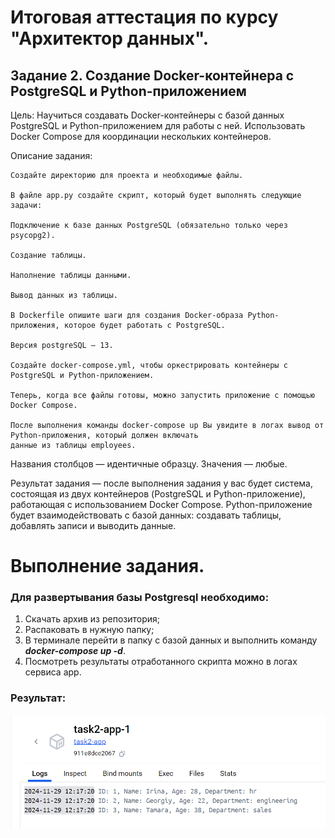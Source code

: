 # Итоговая аттестация по курсу "Архитектор данных".
## Задание 2. Создание Docker-контейнера с PostgreSQL и Python-приложением


Цель: Научиться создавать Docker-контейнеры с базой данных PostgreSQL и Python-приложением для работы с ней. 
Использовать Docker Compose для координации нескольких контейнеров.

Описание задания:

    Создайте директорию для проекта и необходимые файлы.

    В файле app.py создайте скрипт, который будет выполнять следующие задачи:

    Подключение к базе данных PostgreSQL (обязательно только через psycopg2).

    Создание таблицы.

    Наполнение таблицы данными.

    Вывод данных из таблицы.

    В Dockerfile опишите шаги для создания Docker-образа Python-приложения, которое будет работать с PostgreSQL.

    Версия postgreSQL — 13.

    Создайте docker-compose.yml, чтобы оркестрировать контейнеры с PostgreSQL и Python-приложением.

    Теперь, когда все файлы готовы, можно запустить приложение с помощью Docker Compose.

    После выполнения команды docker-compose up Вы увидите в логах вывод от Python-приложения, который должен включать 
    данные из таблицы employees.


Названия столбцов — идентичные образцу. Значения — любые.

Результат задания — после выполнения задания у вас будет система, состоящая из двух контейнеров (PostgreSQL и 
Python-приложение), работающая с использованием Docker Compose. Python-приложение будет взаимодействовать с базой 
данных: создавать таблицы, добавлять записи и выводить данные. 

# Выполнение задания.

### Для развертывания базы Postgresql необходимо:
1. Скачать архив из репозитория;
2. Распаковать в нужную папку;
3. В терминале перейти в папку с базой данных и выполнить команду ***docker-compose up -d***.
4. Посмотреть результаты отработанного скрипта можно в логах сервиса app.

### Результат:
![img.png](img.png)